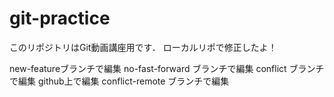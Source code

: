 # git-practice
このリポジトリはGit動画講座用です．
ローカルリポで修正したよ！　　

new-featureブランチで編集
no-fast-forward ブランチで編集
conflict ブランチで編集
github上で編集
conflict-remote ブランチで編集
